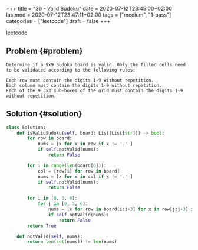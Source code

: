 +++
title = "36 - Valid Sudoku"
date = 2020-07-12T23:45:00+02:00
lastmod = 2020-07-12T23:47:11+02:00
tags = ["medium", "1-pass"]
categories = ["leetcode"]
draft = false
+++

[leetcode](https://leetcode.com/problems/valid-sudoku/)


## Problem {#problem}

```text
Determine if a 9x9 Sudoku board is valid. Only the filled cells need to be validated according to the following rules:

Each row must contain the digits 1-9 without repetition.
Each column must contain the digits 1-9 without repetition.
Each of the 9 3x3 sub-boxes of the grid must contain the digits 1-9 without repetition.
```


## Solution {#solution}

```python
class Solution:
    def isValidSudoku(self, board: List[List[str]]) -> bool:
        for row in board:
            nums = [x for x in row if x != '.' ]
            if self.notValid(nums):
                return False

        for i in range(len(board[0])):
            col = [row[i] for row in board]
            nums = [x for x in col if x != '.' ]
            if self.notValid(nums):
                return False

        for i in [0, 3, 6]:
            for j in [0, 3, 6]:
                nums = [x for row in board[i:i+3] for x in row[j:j+3] if x != '.']
                if self.notValid(nums):
                    return False
        return True

    def notValid(self, nums):
        return len(set(nums)) != len(nums)
```
